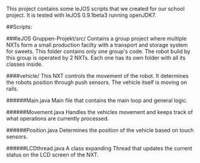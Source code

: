 This project contains some leJOS scripts that we created for our school project. It is tested with leJOS 0.9.1beta3 running openJDK7.

##Scripts:

###leJOS Gruppen-Projekt/src/
Contains a group project where multiple NXTs form a small production facilty with a transport and storage system for sweets. This folder contains only one group's code.
The robot build by this group is operated by 2 NXTs. Each one has its own folder with all its classes inside.

####vehicle/
This NXT controls the movement of the robot. It determines the robots position through push sensors. The vehicle itself is moving on rails.

######Main.java
Main file that contains the main loop and general logic.

######Movement.java
Handles the vehicles movement and keeps track of what operations are currently processed.

######Position.java
Determines the position of the vehicle based on touch sensors.

######LCDthread.java
A class expanding Thread that updates the current status on the LCD screen of the NXT.
